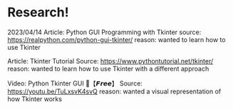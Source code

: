 # Research!
2023/04/14
Article: Python GUI Programming with Tkinter
source: https://realpython.com/python-gui-tkinter/
reason: wanted to learn how to use Tkinter 

Article: Tkinter Tutorial 
Source: https://www.pythontutorial.net/tkinter/
reason: wanted to learn how to use Tkinter with a different approach 

Video: Python Tkinter GUI 🐍【𝙁𝙧𝙚𝙚】
Source: https://youtu.be/TuLxsvK4svQ
reason: wanted a visual representation of how Tkinter works
